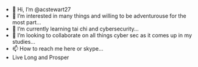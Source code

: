 - 👋 Hi, I’m @acstewart27
- 👀 I’m interested in many things and willing to be adventurouse for the most part...
- 🌱 I’m currently learning tai chi and cybersecurity...
- 💞️ I’m looking to collaborate on all things cyber sec as it comes up in my studies...
- 📫 How to reach me here or skype...
- Live Long and Prosper
<!---
acstewart27/acstewart27 is a ✨ special ✨ repository because its `README.md` (this file) appears on your GitHub profile.
You can click the Preview link to take a look at your changes.
--->

